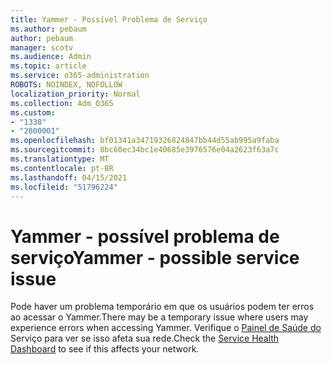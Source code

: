 ```yaml
---
title: Yammer - Possível Problema de Serviço
ms.author: pebaum
author: pebaum
manager: scotv
ms.audience: Admin
ms.topic: article
ms.service: o365-administration
ROBOTS: NOINDEX, NOFOLLOW
localization_priority: Normal
ms.collection: Adm_O365
ms.custom:
- "1338"
- "2800001"
ms.openlocfilehash: bf01341a34719326824847bb44d55ab995a9faba
ms.sourcegitcommit: 8bc60ec34bc1e40685e3976576e04a2623f63a7c
ms.translationtype: MT
ms.contentlocale: pt-BR
ms.lasthandoff: 04/15/2021
ms.locfileid: "51796224"
---
```

# <a name="yammer---possible-service-issue"></a><span data-ttu-id="9af96-102">Yammer - possível problema de serviço</span><span class="sxs-lookup"><span data-stu-id="9af96-102">Yammer - possible service issue</span></span>

<span data-ttu-id="9af96-103">Pode haver um problema temporário em que os usuários podem ter erros ao acessar o Yammer.</span><span class="sxs-lookup"><span data-stu-id="9af96-103">There may be a temporary issue where users may experience errors when accessing Yammer.</span></span> <span data-ttu-id="9af96-104">Verifique o [Painel de Saúde do](https://admin.microsoft.com/AdminPortal/Home#/servicehealth) Serviço para ver se isso afeta sua rede.</span><span class="sxs-lookup"><span data-stu-id="9af96-104">Check the [Service Health Dashboard](https://admin.microsoft.com/AdminPortal/Home#/servicehealth) to see if this affects your network.</span></span>
